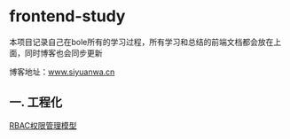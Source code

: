 # frontend-study
  本项目记录自己在bole所有的学习过程，所有学习和总结的前端文档都会放在上面，同时博客也会同步更新
  
  博客地址：www.siyuanwa.cn 
  
 ## 一. 工程化
 
 [RBAC权限管理模型](./权限管理/auth)
